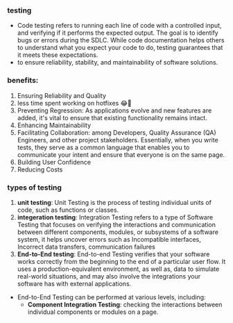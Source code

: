 ### testing
-  Code testing refers to running each line of code with a controlled input, and verifying if it performs the expected output. The goal is to identify bugs or errors during the SDLC. While code documentation helps others to understand what you expect your code to do, testing guarantees that it meets these expectations.
- to ensure reliability, stability, and maintainability of software solutions.

### benefits:
1. Ensuring Reliability and Quality
2. less time spent working on hotfixes 😂💚
3. Preventing Regression: As applications evolve and new features are added, it's vital to ensure that existing functionality remains intact.
4. Enhancing Maintainability
5. Facilitating Collaboration: among Developers, Quality Assurance (QA) Engineers, and other project stakeholders. Essentially, when you write tests, they serve as a common language that enables you to communicate your intent and ensure that everyone is on the same page. 
6. Building User Confidence
7. Reducing Costs

### types of testing
1. **unit testing**: Unit Testing is the process of testing individual units of code, such as functions or classes.
2. **integeration testing**: Integration Testing refers to a type of Software Testing that focuses on verifying the interactions and communication between different components, modules, or subsystems of a software system, it helps uncover errors such as Incompatible interfaces, Incorrect data transfers, communication failures
3. **End-to-End testing**: End-to-end Testing verifies that your software works correctly from the beginning to the end of a particular user flow. It uses a production-equivalent environment, as well as, data to simulate real-world situations, and may also involve the integrations your software has with external applications.
- End-to-End Testing can be performed at various levels, including:
    - **Component Integration Testing**: checking the interactions between individual components or modules on a page.

